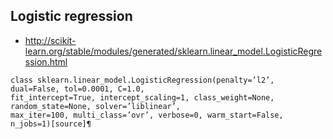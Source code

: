 ## Logistic regression

- http://scikit-learn.org/stable/modules/generated/sklearn.linear_model.LogisticRegression.html

~~~~
class sklearn.linear_model.LogisticRegression(penalty=’l2’, dual=False, tol=0.0001, C=1.0,
fit_intercept=True, intercept_scaling=1, class_weight=None, random_state=None, solver=’liblinear’,
max_iter=100, multi_class=’ovr’, verbose=0, warm_start=False, n_jobs=1)[source]¶
~~~~
